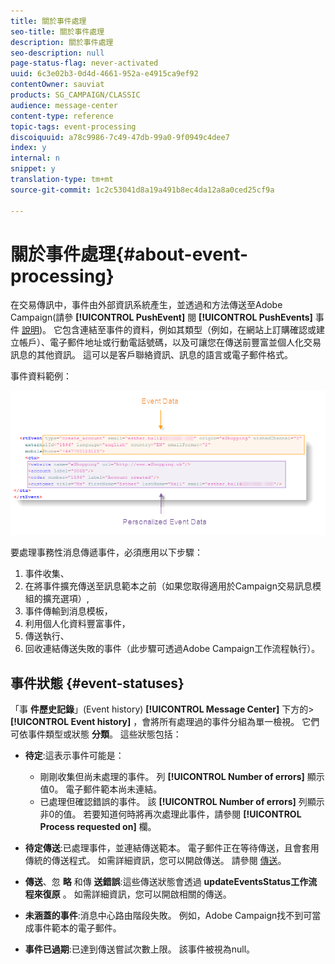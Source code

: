 ```yaml
---
title: 關於事件處理
seo-title: 關於事件處理
description: 關於事件處理
seo-description: null
page-status-flag: never-activated
uuid: 6c3e02b3-0d4d-4661-952a-e4915ca9ef92
contentOwner: sauviat
products: SG_CAMPAIGN/CLASSIC
audience: message-center
content-type: reference
topic-tags: event-processing
discoiquuid: a78c9986-7c49-47db-99a0-9f0949c4dee7
index: y
internal: n
snippet: y
translation-type: tm+mt
source-git-commit: 1c2c53041d8a19a491b8ec4da12a8a0ced25cf9a

---
```



# 關於事件處理{#about-event-processing}

在交易傳訊中，事件由外部資訊系統產生，並透過和方法傳送至Adobe Campaign(請參 **[!UICONTROL PushEvent]** 閱 **[!UICONTROL PushEvents]** 事件 [說明](../../message-center/using/event-description.md))。 它包含連結至事件的資料，例如其類型（例如，在網站上訂購確認或建立帳戶）、電子郵件地址或行動電話號碼，以及可讓您在傳送前豐富並個人化交易訊息的其他資訊。 這可以是客戶聯絡資訊、訊息的語言或電子郵件格式。

事件資料範例：

![](assets/messagecenter_events_request_001.png)

要處理事務性消息傳遞事件，必須應用以下步驟：

1. 事件收集、
1. 在將事件擴充傳送至訊息範本之前（如果您取得適用於Campaign交易訊息模組的擴充選項）,
1. 事件傳輸到消息模板，
1. 利用個人化資料豐富事件，
1. 傳送執行、
1. 回收連結傳送失敗的事件（此步驟可透過Adobe Campaign工作流程執行）。

## 事件狀態 {#event-statuses}

「事 **件歷史記錄**」(Event history) **[!UICONTROL Message Center]** 下方的> **[!UICONTROL Event history]** ，會將所有處理過的事件分組為單一檢視。 它們可依事件類型或狀態 **分類**。 這些狀態包括：

* **待定**:這表示事件可能是：

   * 剛剛收集但尚未處理的事件。 列 **[!UICONTROL Number of errors]** 顯示值0。 電子郵件範本尚未連結。
   * 已處理但確認錯誤的事件。 該 **[!UICONTROL Number of errors]** 列顯示非0的值。 若要知道何時將再次處理此事件，請參閱 **[!UICONTROL Process requested on]** 欄。

* **待定傳送**:已處理事件，並連結傳送範本。 電子郵件正在等待傳送，且會套用傳統的傳送程式。 如需詳細資訊，您可以開啟傳送。 請參閱 [傳送](../../delivery/using/about-message-tracking.md)。
* **傳送**、忽 **略** 和傳 **送錯誤**:這些傳送狀態會透過 **updateEventsStatus工作流程來復原** 。 如需詳細資訊，您可以開啟相關的傳送。
* **未涵蓋的事件**:消息中心路由階段失敗。 例如，Adobe Campaign找不到可當成事件範本的電子郵件。
* **事件已過期**:已達到傳送嘗試次數上限。 該事件被視為null。
